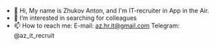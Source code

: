 - 👋 Hi, My name is Zhukov Anton, and I'm IT-recruiter in App in the Air.
- 👀 I’m interested in searching for colleagues
- 📫 How to reach me:
E-mail: az.hr.it@gmail.com
Telegram: @az_it_recruit

<!---
Corben8/Corben8 is a ✨ special ✨ repository because its `README.md` (this file) appears on your GitHub profile.
You can click the Preview link to take a look at your changes.
--->
